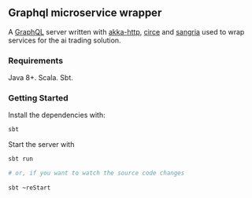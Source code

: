 ## Graphql microservice wrapper

A [GraphQL](https://graphql.org) server written with [akka-http](https://github.com/akka/akka-http), [circe](https://github.com/circe/circe) and [sangria](https://github.com/sangria-graphql/sangria) used to wrap services for the ai trading solution.

### Requirements

Java 8+. 
Scala. 
Sbt. 

### Getting Started  

Install the dependencies with:  
```bash
sbt
``` 
Start the server with  

```bash
sbt run

# or, if you want to watch the source code changes
 
sbt ~reStart
``` 



